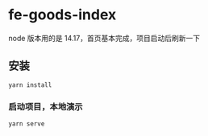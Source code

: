 # fe-goods-index

node 版本用的是 14.17，首页基本完成，项目启动后刷新一下

## 安装
```
yarn install
```

### 启动项目，本地演示
```
yarn serve
```

